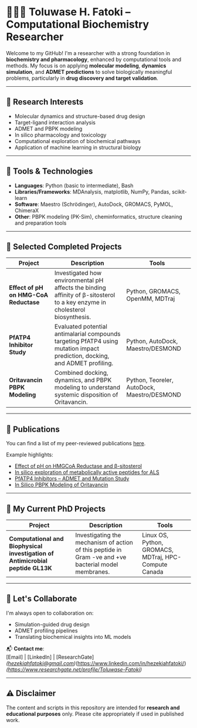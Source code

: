 # 👩🏽‍🔬 Toluwase H. Fatoki – Computational Biochemistry Researcher

Welcome to my GitHub! I'm a researcher with a strong foundation in **biochemistry and pharmacology**, enhanced by computational tools and methods. My focus is on applying **molecular modeling**, **dynamics simulation**, and **ADMET predictions** to solve biologically meaningful problems, particularly in **drug discovery and target validation**.

---

## 🔬 Research Interests

- Molecular dynamics and structure-based drug design  
- Target-ligand interaction analysis  
- ADMET and PBPK modeling  
- In silico pharmacology and toxicology  
- Computational exploration of biochemical pathways  
- Application of machine learning in structural biology  

---

## 🧰 Tools & Technologies

- **Languages**: Python (basic to intermediate), Bash  
- **Libraries/Frameworks**: MDAnalysis, matplotlib, NumPy, Pandas, scikit-learn  
- **Software**: Maestro (Schrödinger), AutoDock, GROMACS, PyMOL, ChimeraX  
- **Other**: PBPK modeling (PK-Sim), cheminformatics, structure cleaning and preparation tools

---

## 📄 Selected Completed Projects

| Project | Description | Tools |
|--------|-------------|-------|
| **Effect of pH on HMG-CoA Reductase** | Investigated how environmental pH affects the binding affinity of β-sitosterol to a key enzyme in cholesterol biosynthesis. | Python, GROMACS, OpenMM, MDTraj |
| **PfATP4 Inhibitor Study** | Evaluated potential antimalarial compounds targeting PfATP4 using mutation impact prediction, docking, and ADMET profiling. | Python, AutoDock, Maestro/DESMOND |
| **Oritavancin PBPK Modeling** | Combined docking, dynamics, and PBPK modeling to understand systemic disposition of Oritavancin. | Python, Teoreler, AutoDock, Maestro/DESMOND |

---

## 🧪 Publications

You can find a list of my peer-reviewed publications [here](https://scholar.google.com/citations?user=ME8dLiAAAAAJ&hl=en).

Example highlights:
- [Effect of pH on HMGCoA Reductase and β-sitosterol](https://doi.org/10.1080/07391102.2022.2067240)
- [In silico exploration of metabolically active peptides for ALS](https://doi.org/10.3390/ijms24065828) 
- [PfATP4 Inhibitors – ADMET and Mutation Study](https://doi.org/10.1080/07391102.2025.2516757)  
- [In Silico PBPK Modeling of Oritavancin](https://doi.org/10.1186/s40360-024-00804-z)

---

## 📄 My Current PhD Projects

| Project | Description | Tools |
|--------|-------------|-------|
| **Computational and Biophysical investigation of Antimicrobial peptide GL13K** | Investigating the mechanism of action of this peptide in Gram -ve and +ve bacterial model membranes. | Linux OS, Python, GROMACS, MDTraj, HPC- Compute Canada |

---

## 🤝 Let's Collaborate

I'm always open to collaboration on:
- Simulation-guided drug design  
- ADMET profiling pipelines  
- Translating biochemical insights into ML models  

📬 **Contact me**:  
[Email] | [LinkedIn] | [ResearchGate]  
_(hezekiahfatoki@gmail.com)_(https://www.linkedin.com/in/hezekiahfatoki/)_(https://www.researchgate.net/profile/Toluwase-Fatoki)_

---

## ⚠️ Disclaimer

The content and scripts in this repository are intended for **research and educational purposes** only. Please cite appropriately if used in published work.

